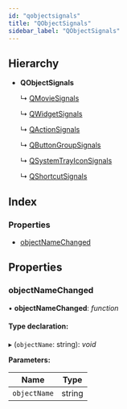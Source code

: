 ```yaml
---
id: "qobjectsignals"
title: "QObjectSignals"
sidebar_label: "QObjectSignals"
---
```


## Hierarchy

* **QObjectSignals**

  ↳ [QMovieSignals](qmoviesignals.md)

  ↳ [QWidgetSignals](qwidgetsignals.md)

  ↳ [QActionSignals](qactionsignals.md)

  ↳ [QButtonGroupSignals](qbuttongroupsignals.md)

  ↳ [QSystemTrayIconSignals](qsystemtrayiconsignals.md)

  ↳ [QShortcutSignals](qshortcutsignals.md)

## Index

### Properties

* [objectNameChanged](qobjectsignals.md#objectnamechanged)

## Properties

###  objectNameChanged

• **objectNameChanged**: *function*

#### Type declaration:

▸ (`objectName`: string): *void*

**Parameters:**

Name | Type |
------ | ------ |
`objectName` | string |
